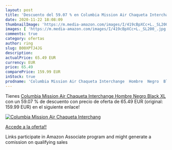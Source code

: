 ```yaml
---
layout: post
title: 'Descuento del 59.07 % en Columbia Mission Air Chaqueta Interchang'
date: 2020-11-22 18:08:09
thumbnailImage: 'https://m.media-amazon.com/images/I/419cBpXCc+L._SL200_.jpg'
images: [ 'https://m.media-amazon.com/images/I/419cBpXCc+L._SL200_.jpg' ]
comments: true
category: ofertas
author: ring
slug: B00XPTJ4JG
description:
actualPrice: 65.49 EUR
currency: EUR
price: 65.49
comparePrice: 159.99 EUR
inStock: true
prodname: 'Columbia Mission Air Chaqueta Interchange  Hombre  Negro  Black   XL'
---
```


Tienes [Columbia Mission Air Chaqueta Interchange  Hombre  Negro  Black   XL](https://www.amazon.es/dp/B00XPTJ4JG/?tag=tolees-21) con un 59.07 % de descuento con precio de oferta de 65.49 EUR (original: 159.99 EUR) en el siguiente enlace!

[![Columbia Mission Air Chaqueta Interchang](https://m.media-amazon.com/images/I/419cBpXCc+L._SL200_.jpg)](https://www.amazon.es/dp/B00XPTJ4JG/?tag=tolees-21)

[Accede a la oferta!!](https://www.amazon.es/dp/B00XPTJ4JG/?tag=tolees-21)

Links participate in Amazon Associate program and might generate a comission on qualifying sales


